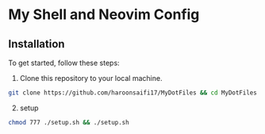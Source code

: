 # My Shell and Neovim Config 

## Installation

To get started, follow these steps:

1. Clone this repository to your local machine.

```bash
git clone https://github.com/haroonsaifi17/MyDotFiles && cd MyDotFiles
```

2. setup

```bash
chmod 777 ./setup.sh && ./setup.sh
```
